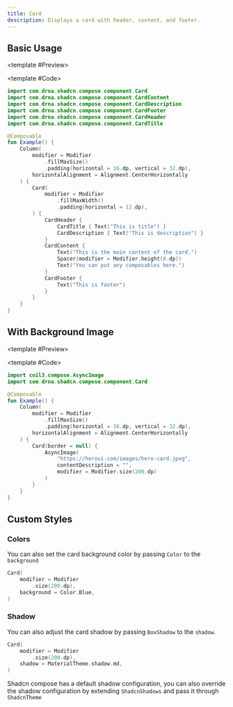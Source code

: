 ```yaml
---
title: Card
description: Displays a card with header, content, and footer.
---
```


<DocsPage 
    :title="frontmatter.title" 
    :description="frontmatter.description"
    path="views/components/Card.md">

## Basic Usage

<TabPreview>

<template #Preview>
<Preview name="card" variant="default"/>
</template>

<template #Code>

```kotlin
import com.drna.shadcn.compose.component.Card
import com.drna.shadcn.compose.component.CardContent
import com.drna.shadcn.compose.component.CardDescription
import com.drna.shadcn.compose.component.CardFooter
import com.drna.shadcn.compose.component.CardHeader
import com.drna.shadcn.compose.component.CardTitle

@Composable
fun Example() {
    Column(
        modifier = Modifier
            .fillMaxSize()
            .padding(horizontal = 16.dp, vertical = 32.dp),
        horizontalAlignment = Alignment.CenterHorizontally
    ) {
        Card(
            modifier = Modifier
                .fillMaxWidth()
                .padding(horizontal = 12.dp),
        ) {
            CardHeader {
                CardTitle { Text("This is title") }
                CardDescription { Text("This is description") }
            }
            CardContent {
                Text("This is the main content of the card.")
                Spacer(modifier = Modifier.height(8.dp))
                Text("You can put any composables here.")
            }
            CardFooter {
                Text("This is footer")
            }
        }
    }
}
```

</template>

</TabPreview>

## With Background Image

<TabPreview>

<template #Preview>
<Preview name="card" variant="with-background-image"/>
</template>

<template #Code>

```kotlin
import coil3.compose.AsyncImage
import com.drna.shadcn.compose.component.Card

@Composable
fun Example() {
    Column(
        modifier = Modifier
            .fillMaxSize()
            .padding(horizontal = 16.dp, vertical = 32.dp),
        horizontalAlignment = Alignment.CenterHorizontally
    ) {
        Card(border = null) {
            AsyncImage(
                "https://heroui.com/images/hero-card.jpeg",
                contentDescription = "",
                modifier = Modifier.size(200.dp)
            )
        }
    }
}
```

</template>

</TabPreview>

## Custom Styles

### Colors

You can also set the card background color by passing `Color` to the `background`

```kotlin
Card(
    modifier = Modifier
        .size(200.dp),
    background = Color.Blue,
)
```

### Shadow

You can also adjust the card shadow by passing `BoxShadow` to the `shadow`.

```kotlin
Card(
    modifier = Modifier
        .size(200.dp),
    shadow = MaterialTheme.shadow.md,
)
```

Shadcn compose has a default shadow configuration, you can also override the shadow configuration by extending `ShadcnShadows` and pass it through `ShadcnTheme`

</DocsPage>
